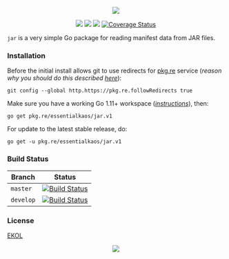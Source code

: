 <p align="center"><a href="#readme"><img src="https://gh.kaos.st/go-jar.svg"/></a></p>

<p align="center">
  <a href="https://godoc.org/pkg.re/essentialkaos/jar.v1"><img src="https://godoc.org/pkg.re/essentialkaos/jar.v1?status.svg"></a>
  <a href="https://goreportcard.com/report/github.com/essentialkaos/jar"><img src="https://goreportcard.com/badge/github.com/essentialkaos/jar"></a>
  <a href="https://travis-ci.org/essentialkaos/jar"><img src="https://travis-ci.org/essentialkaos/jar.svg"></a>
  <a href='https://coveralls.io/github/essentialkaos/jar?branch=master'><img src='https://coveralls.io/repos/github/essentialkaos/jar/badge.svg?branch=master' alt='Coverage Status' /></a>
</p>

`jar` is a very simple Go package for reading manifest data from JAR files.

### Installation

Before the initial install allows git to use redirects for [pkg.re](https://github.com/essentialkaos/pkgre) service (_reason why you should do this described [here](https://github.com/essentialkaos/pkgre#git-support)_):

```
git config --global http.https://pkg.re.followRedirects true
```

Make sure you have a working Go 1.11+ workspace (_[instructions](https://golang.org/doc/install)_), then:

```
go get pkg.re/essentialkaos/jar.v1
```

For update to the latest stable release, do:

```
go get -u pkg.re/essentialkaos/jar.v1
```

### Build Status

| Branch | Status |
|--------|--------|
| `master` | [![Build Status](https://travis-ci.org/essentialkaos/jar.svg?branch=master)](https://travis-ci.org/essentialkaos/jar) |
| `develop` | [![Build Status](https://travis-ci.org/essentialkaos/jar.svg?branch=develop)](https://travis-ci.org/essentialkaos/jar) |

### License

[EKOL](https://essentialkaos.com/ekol)

<p align="center"><a href="https://essentialkaos.com"><img src="https://gh.kaos.st/ekgh.svg"/></a></p>
